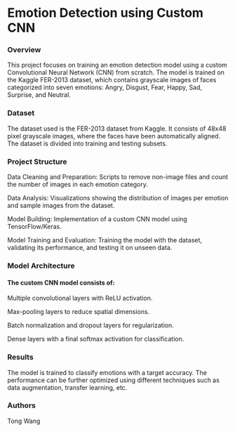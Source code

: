 # Emotion Detection using Custom CNN

### Overview

This project focuses on training an emotion detection model using a custom Convolutional Neural Network (CNN) from scratch. The model is trained on the Kaggle FER-2013 dataset, which contains grayscale images of faces categorized into seven emotions: Angry, Disgust, Fear, Happy, Sad, Surprise, and Neutral.

### Dataset

The dataset used is the FER-2013 dataset from Kaggle. It consists of 48x48 pixel grayscale images, where the faces have been automatically aligned. The dataset is divided into training and testing subsets.

### Project Structure

Data Cleaning and Preparation: Scripts to remove non-image files and count the number of images in each emotion category.

Data Analysis: Visualizations showing the distribution of images per emotion and sample images from the dataset.

Model Building: Implementation of a custom CNN model using TensorFlow/Keras.

Model Training and Evaluation: Training the model with the dataset, validating its performance, and testing it on unseen data.

### Model Architecture

#### The custom CNN model consists of:

Multiple convolutional layers with ReLU activation.

Max-pooling layers to reduce spatial dimensions.

Batch normalization and dropout layers for regularization.

Dense layers with a final softmax activation for classification.

### Results

The model is trained to classify emotions with a target accuracy. The performance can be further optimized using different techniques such as data augmentation, transfer learning, etc.

### Authors

Tong Wang
